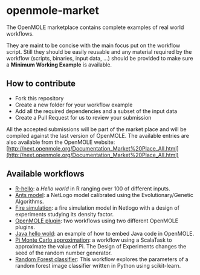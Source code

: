 # openmole-market

The OpenMOLE marketplace contains complete examples of real world workflows.

They are maint to be concise with the main focus put on the workflow script.
Still they should be easily reusable and any material required by the workflow (scripts, binaries, input data, ...) should be provided to make sure a **Minimum Working Example** is available.

## How to contribute ##

  - Fork this repository
  - Create a new folder for your workflow example
  - Add all the required dependencies and a subset of the input data
  - Create a Pull Request for us to review your submission

All the accepted submissions will be part of the market place and will be compiled against the last version of OpenMOLE. The available entries are also available from the OpenMOLE website: [http://next.openmole.org/Documentation_Market%20Place_All.html](http://next.openmole.org/Documentation_Market%20Place_All.html)

## Available workflows ##

  - [R-hello](R-Hello): a *Hello world* in R ranging over 100 of different inputs.
  - [Ants model](ants): a NetLogo model calibrated using the Evolutionary/Genetic Algorithms.
  - [Fire simulation](fire): a fire simulation model in Netlogo with a design of experiments studying its density factor.
  - [OpenMOLE plugin](hello-plugin): two workflows using two different OpenMOLE plugins.
  - [Java hello wold](java-hello): an example of how to embed Java code in OpenMOLE.
  - [Pi Monte Carlo approximation](pi): a workflow using a ScalaTask to approximate the value of Pi. The Design of Experiments changes the seed of the random number generator.
  - [Random Forest classifier](randomforest): This workflow explores the parameters of a random forest image classifier written in Python using scikit-learn.
